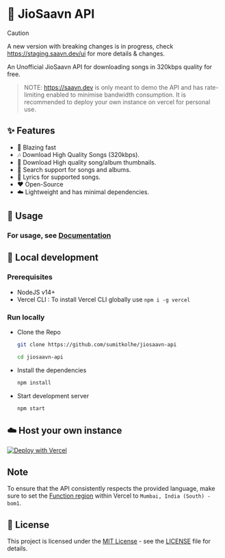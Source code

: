 # :musical_note: JioSaavn API

> [!CAUTION]
> A new version with breaking changes is in progress, check <https://staging.saavn.dev/ui> for more details & changes.


An Unofficial JioSaavn API for downloading songs in 320kbps quality for free.

> NOTE: <https://saavn.dev> is only meant to demo the API and has rate-limiting enabled to minimise bandwidth consumption. It is recommended to deploy your own instance on vercel for personal use.

## :sparkles: Features

- :rocket: Blazing fast
- :notes: Download High Quality Songs (320kbps).
- :sunrise: Download High quality song/album thumbnails.
- :mag_right: Search support for songs and albums.
- :musical_score: Lyrics for supported songs.
- :heart: Open-Source
- :cloud: Lightweight and has minimal dependencies.

## :mag_right: Usage

### For usage, see [Documentation](https://docs.saavn.dev)

## :construction_worker: Local development

### Prerequisites

- NodeJS v14+
- Vercel CLI : To install Vercel CLI globally use `npm i -g vercel`

### Run locally

- Clone the Repo

  ```sh
  git clone https://github.com/sumitkolhe/jiosaavn-api

  cd jiosaavn-api
  ```

- Install the dependencies

  ```sh
  npm install
  ```

- Start development server

  ```sh
  npm start
  ```

## ☁️ Host your own instance

[![Deploy with Vercel](https://vercel.com/button)](https://vercel.com/new/clone?repository-url=https://github.com/sumitkolhe/jiosaavn-api)

## Note

To ensure that the API consistently respects the provided language, make sure to set the [Function region](https://vercel.com/docs/concepts/functions/serverless-functions/regions) within Vercel to `Mumbai, India (South) - bom1`.

## 📜 License

This project is licensed under the [MIT License](https://opensource.org/licenses/MIT) - see the [LICENSE](LICENSE) file for details.
